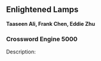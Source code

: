 ## **Enlightened Lamps**
**Taaseen Ali, Frank Chen, Eddie Zhu**

### **Crossword Engine 5000**

Description:
